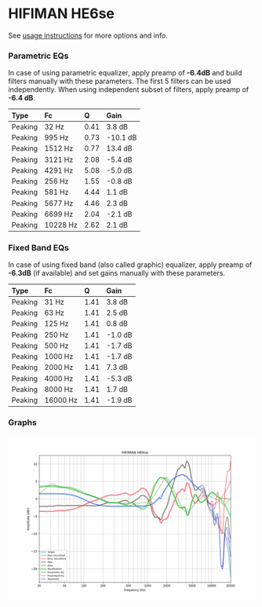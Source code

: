 # HIFIMAN HE6se
See [usage instructions](https://github.com/jaakkopasanen/AutoEq#usage) for more options and info.

### Parametric EQs
In case of using parametric equalizer, apply preamp of **-6.4dB** and build filters manually
with these parameters. The first 5 filters can be used independently.
When using independent subset of filters, apply preamp of **-6.4 dB**.

| Type    | Fc       |    Q | Gain     |
|:--------|:---------|:-----|:---------|
| Peaking | 32 Hz    | 0.41 | 3.8 dB   |
| Peaking | 995 Hz   | 0.73 | -10.1 dB |
| Peaking | 1512 Hz  | 0.77 | 13.4 dB  |
| Peaking | 3121 Hz  | 2.08 | -5.4 dB  |
| Peaking | 4291 Hz  | 5.08 | -5.0 dB  |
| Peaking | 256 Hz   | 1.55 | -0.8 dB  |
| Peaking | 581 Hz   | 4.44 | 1.1 dB   |
| Peaking | 5677 Hz  | 4.46 | 2.3 dB   |
| Peaking | 6699 Hz  | 2.04 | -2.1 dB  |
| Peaking | 10228 Hz | 2.62 | 2.1 dB   |

### Fixed Band EQs
In case of using fixed band (also called graphic) equalizer, apply preamp of **-6.3dB**
(if available) and set gains manually with these parameters.

| Type    | Fc       |    Q | Gain    |
|:--------|:---------|:-----|:--------|
| Peaking | 31 Hz    | 1.41 | 3.8 dB  |
| Peaking | 63 Hz    | 1.41 | 2.5 dB  |
| Peaking | 125 Hz   | 1.41 | 0.8 dB  |
| Peaking | 250 Hz   | 1.41 | -1.0 dB |
| Peaking | 500 Hz   | 1.41 | -1.7 dB |
| Peaking | 1000 Hz  | 1.41 | -1.7 dB |
| Peaking | 2000 Hz  | 1.41 | 7.3 dB  |
| Peaking | 4000 Hz  | 1.41 | -5.3 dB |
| Peaking | 8000 Hz  | 1.41 | 1.7 dB  |
| Peaking | 16000 Hz | 1.41 | -1.9 dB |

### Graphs
![](./HIFIMAN%20HE6se.png)
